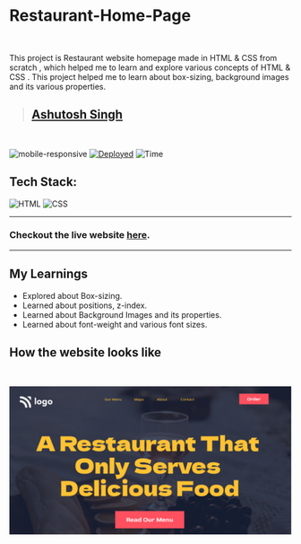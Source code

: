 # Restaurant-Home-Page

<br/>

This project is Restaurant website homepage made in HTML & CSS from scratch , which helped me to learn
and explore various concepts of HTML & CSS . This project helped me to learn about box-sizing, background images and its various properties.

> ## [Ashutosh Singh]()

<br/>

![mobile-responsive](https://img.shields.io/badge/Mobile%20Responsive-No-red)
[![Deployed](https://img.shields.io/badge/Deployed-Yes-green)](https://food-restaurant-psi.vercel.app/)
![Time](https://img.shields.io/badge/Time%20Taken-1.5hrs-green)

## Tech Stack:

![HTML](https://img.shields.io/badge/html-3670A0?style=for-the-badge&logo=html5&logoColor=white)
![CSS](https://img.shields.io/badge/CSS-%234ea94b.svg?style=for-the-badge&logo=css3&logoColor=white)

---

### Checkout the live website [here](https://food-restaurant-psi.vercel.app/).

---

## My Learnings

- Explored about Box-sizing.
- Learned about positions, z-index.
- Learned about Background Images and its properties.
- Learned about font-weight and various font sizes.

## How the website looks like

<br>
<p align="center">
<img src="./assets/thumbnail.png" max-width=600px>
</p>

